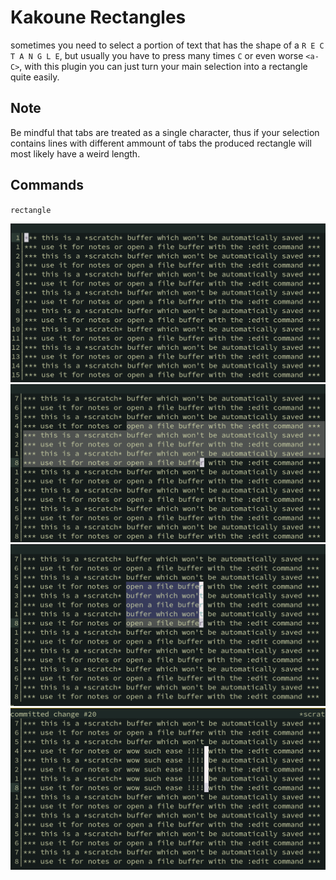 # Kakoune Rectangles
sometimes you need to select a portion of text that has the shape of a `R E C T A N G L E`,
but usually you have to press many times `C` or even worse `<a-C>`, with this plugin
you can just turn your main selection into a rectangle quite easily.

## Note
Be mindful that tabs are treated as a single character, thus
if your selection contains lines with different ammount of tabs the produced rectangle will most likely
have a weird length.

## Commands
`rectangle`

![1](https://github.com/eko234/kakoune-rectangles/blob/main/rect1.png)
![2](https://github.com/eko234/kakoune-rectangles/blob/main/rect2.png)
![3](https://github.com/eko234/kakoune-rectangles/blob/main/rect3.png)
![4](https://github.com/eko234/kakoune-rectangles/blob/main/rect4.png)
